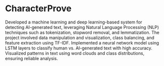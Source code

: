 # CharacterProve
Developed a machine learning and deep learning-based system for detecting AI-generated text, leveraging Natural
Language Processing (NLP) techniques such as tokenization, stopword removal, and lemmatization. The project
involved data manipulation and visualization, class balancing, and feature extraction using TF-IDF. Implemented a
neural network model using LSTM layers to classify human vs. AI-generated text with high accuracy. Visualized
patterns in text using word clouds and class distributions, ensuring reliable analysis.
